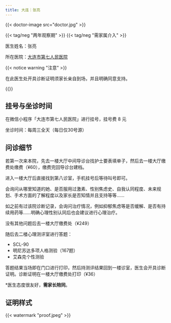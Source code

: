 ```yaml
---
title: 大连｜张亮
---
```


{{< doctor-image src="doctor.jpg" >}}

{{< tag/neg "两年观察期" >}} {{< tag/neg "需家属介入" >}}

医生姓名：张亮

所在医院：[大连市第七人民医院](https://amap.com/place/B019B01AD1)

{{< notice warning "注意" >}}

在此医生处开具诊断证明须家长亲自到场，并且明确同意支持。

{{</notice>}}

## 挂号与坐诊时间

在微信小程序「大连市第七人民医院」进行挂号，挂号费 8 元

坐诊时间：每周三全天（每日仅30号源）

## 问诊细节

若第一次来本院，先去一楼大厅中间导诊台找护士要表填单子，然后去一楼大厅缴费处缴费（¥60），缴费完回导诊台建档。

进入一楼大厅后直接找到第八诊室，手机挂号后等待叫号即可。

会询问从哪里知道的她、是否服用过激素、性别焦虑史、自我认同程度、未来规划、手术方面的了解程度以及家长是否知情并且支持等等……

如之前有过该院诊断记录，会询问治疗情况，例如抑郁焦虑等是否缓解、是否有持续用药等……明确心理性别认同后也会建议进行心理治疗。

没有其他问题后去一楼大厅缴费处（¥249）

随后去二楼心理测评室进行答题：

- SCL-90
- 明尼苏达多项人格测验（167题）
- 艾森克个性测验

答题结果当场即在门口进行打印，然后持测评结果回到一楼诊室，医生会开具诊断证明。诊断证明在一楼大厅缴费处打印（¥36）

*医生态度很友好，**需家长陪同**。

## 证明样式

{{< watermark "proof.jpeg" >}}
